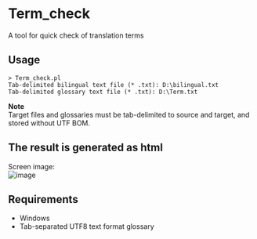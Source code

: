 # Term_check 
A tool for quick check of translation terms  

## Usage  
```
> Term_check.pl
Tab-delimited bilingual text file (* .txt): D:\bilingual.txt
Tab-delimited glossary text file (* .txt): D:\Term.txt
```  

**Note**  
Target files and glossaries must be tab-delimited to source and target, and stored without UTF BOM.

## The result is generated as html  
Screen image:  
![image](https://user-images.githubusercontent.com/10069642/76592068-84912c00-6535-11ea-9055-ccb70f311d40.png)

## Requirements  
- Windows  
- Tab-separated UTF8 text format glossary  
